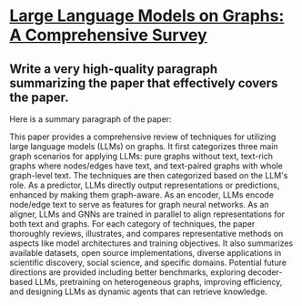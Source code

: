 # [Large Language Models on Graphs: A Comprehensive Survey](https://arxiv.org/abs/2312.02783)

## Write a very high-quality paragraph summarizing the paper that effectively covers the paper.

 Here is a summary paragraph of the paper:

This paper provides a comprehensive review of techniques for utilizing large language models (LLMs) on graphs. It first categorizes three main graph scenarios for applying LLMs: pure graphs without text, text-rich graphs where nodes/edges have text, and text-paired graphs with whole graph-level text. The techniques are then categorized based on the LLM's role. As a predictor, LLMs directly output representations or predictions, enhanced by making them graph-aware. As an encoder, LLMs encode node/edge text to serve as features for graph neural networks. As an aligner, LLMs and GNNs are trained in parallel to align representations for both text and graphs. For each category of techniques, the paper thoroughly reviews, illustrates, and compares representative methods on aspects like model architectures and training objectives. It also summarizes available datasets, open source implementations, diverse applications in scientific discovery, social science, and specific domains. Potential future directions are provided including better benchmarks, exploring decoder-based LLMs, pretraining on heterogeneous graphs, improving efficiency, and designing LLMs as dynamic agents that can retrieve knowledge.

